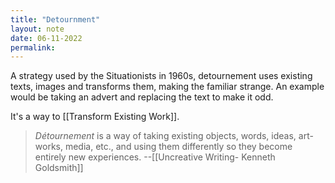 ```yaml
---
title: "Detournment"
layout: note
date: 06-11-2022
permalink:
---
```


A strategy used by the Situationists in 1960s, detournement uses existing texts, images and transforms them, making the familiar strange. An example would be taking an advert and replacing the text to make it odd. 

It's a way to [[Transform Existing Work]].

> *Détournement* is a way of taking existing objects, words, ideas, art-works, media, etc., and using them differently so they become entirely new experiences.
> --[[Uncreative Writing- Kenneth Goldsmith]]
